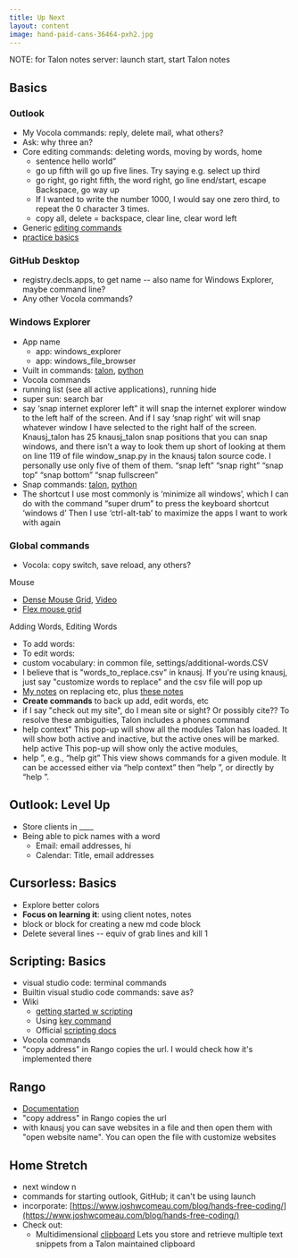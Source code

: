```yaml
---
title: Up Next
layout: content
image: hand-paid-cans-36464-pxh2.jpg
---
```


NOTE: for Talon notes server: launch start, start Talon notes

## Basics

### Outlook
- My Vocola commands: reply, delete mail, what others?
- Ask: why three an?
- Core editing commands: deleting words, moving by words, home
	- sentence hello world”
	- go up fifth will go up five lines. Try saying e.g. select up third
	- go right, go right fifth, the word right, go line end/start, escape Backspace, go way up
	- If I wanted to write the number 1000, I would say one zero third, to repeat the 0 character 3 times.
	- copy all, delete = backspace, clear line, clear word left
-  Generic [editing commands](https://github.com/knausj85/knausj_talon/blob/main/core/edit/edit.talon)
-  [practice basics](https://chaosparrot.github.io/talon_practice/)

### GitHub Desktop
- registry.decls.apps, to get name -- also name for Windows Explorer, maybe command line?
- Any other Vocola commands?

### Windows Explorer
- App name
	- app: windows_explorer
	- app: windows_file_browser
- Vuilt in commands: [talon](https://github.com/knausj85/knausj_talon/blob/main/apps/windows_explorer/windows_explorer.talon), [python](https://github.com/knausj85/knausj_talon/blob/main/apps/windows_explorer/windows_explorer.py)
- Vocola commands
- running list         (see all active applications),  running hide 
-  super sun: search bar
-  say ‘snap internet explorer left” it will snap the internet explorer window to the left half of the screen. And if I say ‘snap right’ wit will snap whatever window I have selected to the right half of the screen. Knausj_talon has 25 knausj_talon snap positions that you can snap windows, and there isn’t a way to look them up short of looking at them on line 119 of file window_snap.py in the knausj talon source code. I personally use only five of them of them. “snap left” “snap right” “snap top” “snap bottom” “snap fullscreen”
-  Snap commands: [talon](https://github.com/knausj85/knausj_talon/blob/main/core/windows_and_tabs/window_management.talon), [python](https://github.com/knausj85/knausj_talon/blob/main/core/windows_and_tabs/window_snap.py)
-  The shortcut I use most commonly is ‘minimize all windows’, which I can do with the command “super drum” to press the keyboard shortcut ‘windows d’ Then I use ‘ctrl-alt-tab’ to maximize the apps I want to work with again

### Global commands
- Vocola: copy switch, save reload, any others?

Mouse
- [Dense Mouse Grid](https://github.com/tararoys/dense-mouse-grid), [Video](https://www.google.com/url?sa=t&rct=j&q=&esrc=s&source=web&cd=&ved=2ahUKEwi71e-axf7_AhUYGFkFHRHcCeUQwqsBegQIDRAG&url=https%3A%2F%2Fwww.youtube.com%2Fwatch%3Fv%3DpaWx7bF_IH8&usg=AOvVaw0x_KpiDIbmwRWTkdw9kdN9&opi=89978449)
- [Flex mouse grid](https://github.com/brollin/flex-mouse-grid)

Adding Words, Editing Words
- To add words:
- To edit words:
-  custom vocabulary: in common file, settings/additional-words.CSV
-  I believe that is "words_to_replace.csv" in knausj. If you're using knausj, just say "customize words to replace" and the csv file will pop up
-  [My notes](https://aschneiderman.github.io/talon-notes/pages/basics-write/writing.html) on replacing etc, plus [these notes](https://aschneiderman.github.io/talon-notes/pages/basics-write/correct-that.html)
- **Create commands** to back up add, edit words, etc 
- if I say "check out my site", do I mean site or sight? Or possibly cite?? To resolve these ambiguities, Talon includes a phones command
- help context” This pop-up will show all the modules Talon has loaded. It will show both active and inactive, but the active ones will be marked. help active This pop-up will show only the active modules,
- help <module name>”, e.g., “help git” This view shows commands for a given module. It can be accessed either via “help context” then “help <module name>”, or directly by “help <module name>”.



## Outlook: Level Up
- Store clients in ____
- Being able to pick names with a word
	- Email: email addresses, hi
	- Calendar: Title, email addresses


## Cursorless: Basics
- Explore better colors
- **Focus on learning it**: using client notes, notes
- block or <language> block for creating a new md code block
- Delete several lines -- equiv of grab lines and kill 1

## Scripting: Basics
- visual studio code: terminal commands
- Builtin visual studio code commands: save as?
- Wiki
	-  [getting started w scripting](https://talon.wiki/unofficial_talon_docs/)
	-  Using [key command](https://talon.wiki/key_action/)
	-  Official [scripting docs](https://talonvoice.com/docs/index.html#document-talon_files)
- Vocola commands 
- "copy address" in Rango copies the url. I would check how it's implemented there

## Rango
- [Documentation](https://github.com/david-tejada/rango)
- "copy address" in Rango copies the url
- with knausj you can save websites in a file and then open them with "open website name". You can open the file with customize websites

## Home Stretch
- next window n
- commands for starting outlook, GitHub; it can't be using  launch
- incorporate: [https://www.joshwcomeau.com/blog/hands-free-coding/](https://www.joshwcomeau.com/blog/hands-free-coding/)
- Check out:
	- Multidimensional [clipboard](https://github.com/FireChickenProductivity/Talon-Voice-multidimensional-clipboard) Lets you store and retrieve multiple text snippets from a Talon maintained clipboard
